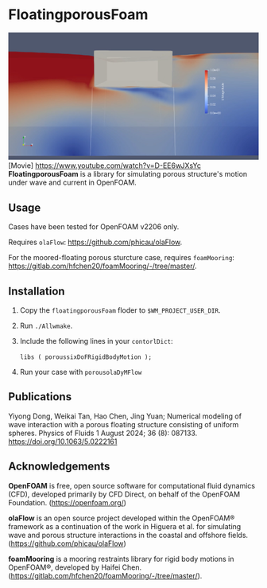 # FloatingporousFoam
![Image loading](./doc/pics.png)
[Movie] https://www.youtube.com/watch?v=D-EE6wJXsYc
**FloatingporousFoam** is a library for simulating porous structure's motion under wave and current in OpenFOAM.

## Usage
Cases have been tested for OpenFOAM v2206 only.

Requires `olaFlow`: https://github.com/phicau/olaFlow.

For the moored-floating porous sturcture case, requires `foamMooring`: https://gitlab.com/hfchen20/foamMooring/-/tree/master/.

## Installation
1. Copy the `floatingporousFoam` floder to `$WM_PROJECT_USER_DIR`.
2. Run `./Allwmake`.
3. Include the following lines in your `contorlDict`:
   
   `libs
      (
        poroussixDoFRigidBodyMotion
      );`

4. Run your case with `porousolaDyMFlow`

## Publications
Yiyong Dong, Weikai Tan, Hao Chen, Jing Yuan; Numerical modeling of wave interaction with a porous floating structure consisting of uniform spheres. Physics of Fluids 1 August 2024; 36 (8): 087133. https://doi.org/10.1063/5.0222161

## Acknowledgements
**OpenFOAM** is free, open source software for computational fluid dynamics (CFD), developed primarily by CFD Direct, on behalf of the OpenFOAM Foundation. (https://openfoam.org/)

**olaFlow** is an open source project developed within the OpenFOAM® framework as a continuation of the work in Higuera et al. for simulating wave and porous structure interactions in the coastal and offshore fields. (https://github.com/phicau/olaFlow)

**foamMooring** is a mooring restraints library for rigid body motions in OpenFOAM®, developed by Haifei Chen. (https://gitlab.com/hfchen20/foamMooring/-/tree/master/).
